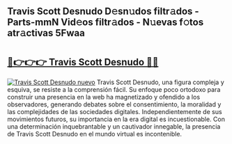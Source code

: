 ## Travis Scott Desnudo D𝚎sn𝚞dos filtr𝚊dos - Parts-mmN Vid𝚎os filtr𝚊dos - N𝚞evas f𝚘tos atr𝚊ctivas 5Fwaa

# <h2><a href="http://mb39ls.tromn.icu/?c=Travis+Scott+Desnudo">🔗👉👉👉 Travis Scott Desnudo 🔗🔗</a></h2>

[![Travis Scott Desnudo nuevo](https://i.imgur.com/pEAQMta.gif)](http://mb39ls.tromn.icu/?c=Travis+Scott+Desnudo)
Travis Scott Desnudo, una figura compleja y esquiva, se resiste a la comprensión fácil. Su enfoque poco ortodoxo para construir una presencia en la web ha magnetizado y ofendido a los observadores, generando debates sobre el consentimiento, la moralidad y las complejidades de las sociedades digitales. Independientemente de sus movimientos futuros, su importancia en la era digital es incuestionable. Con una determinación inquebrantable y un cautivador innegable, la presencia de Travis Scott Desnudo en el mundo virtual es incontenible.

